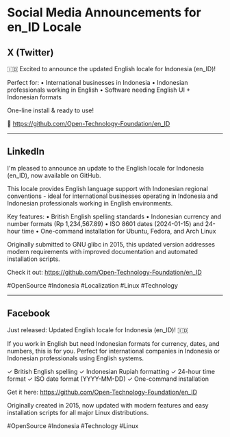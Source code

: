 # Social Media Announcements for en_ID Locale

## X (Twitter)

🇮🇩 Excited to announce the updated English locale for Indonesia (en_ID)! 

Perfect for:
• International businesses in Indonesia
• Indonesian professionals working in English
• Software needing English UI + Indonesian formats

One-line install & ready to use!

🔗 https://github.com/Open-Technology-Foundation/en_ID

---

## LinkedIn

I'm pleased to announce an update to the English locale for Indonesia (en_ID), now available on GitHub.

This locale provides English language support with Indonesian regional conventions - ideal for international businesses operating in Indonesia and Indonesian professionals working in English environments.

Key features:
• British English spelling standards
• Indonesian currency and number formats (Rp 1,234,567.89)
• ISO 8601 dates (2024-01-15) and 24-hour time
• One-command installation for Ubuntu, Fedora, and Arch Linux

Originally submitted to GNU glibc in 2015, this updated version addresses modern requirements with improved documentation and automated installation scripts.

Check it out: https://github.com/Open-Technology-Foundation/en_ID

#OpenSource #Indonesia #Localization #Linux #Technology

---

## Facebook

Just released: Updated English locale for Indonesia (en_ID)! 🇮🇩

If you work in English but need Indonesian formats for currency, dates, and numbers, this is for you. Perfect for international companies in Indonesia or Indonesian professionals using English systems.

✓ British English spelling
✓ Indonesian Rupiah formatting
✓ 24-hour time format
✓ ISO date format (YYYY-MM-DD)
✓ One-command installation

Get it here: https://github.com/Open-Technology-Foundation/en_ID

Originally created in 2015, now updated with modern features and easy installation scripts for all major Linux distributions.

#OpenSource #Indonesia #Technology #Linux